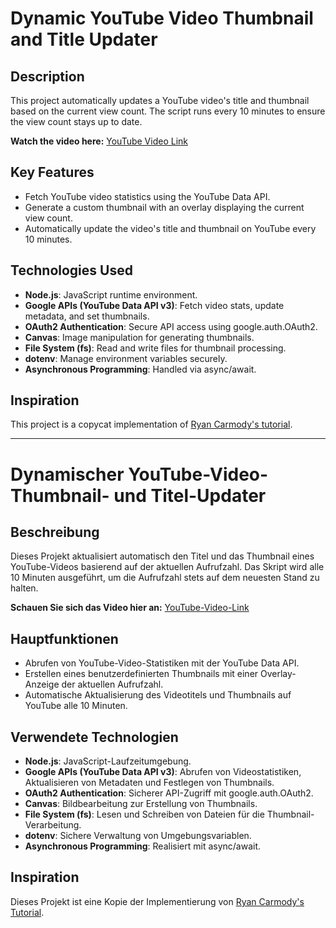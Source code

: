 # Dynamic YouTube Video Thumbnail and Title Updater

## Description
This project automatically updates a YouTube video's title and thumbnail based on the current view count. The script runs every 10 minutes to ensure the view count stays up to date.

**Watch the video here:** [YouTube Video Link](https://youtu.be/dwSiNA1J72Y?feature=shared)

## Key Features
- Fetch YouTube video statistics using the YouTube Data API.
- Generate a custom thumbnail with an overlay displaying the current view count.
- Automatically update the video's title and thumbnail on YouTube every 10 minutes.

## Technologies Used
- **Node.js**: JavaScript runtime environment.
- **Google APIs (YouTube Data API v3)**: Fetch video stats, update metadata, and set thumbnails.
- **OAuth2 Authentication**: Secure API access using google.auth.OAuth2.
- **Canvas**: Image manipulation for generating thumbnails.
- **File System (fs)**: Read and write files for thumbnail processing.
- **dotenv**: Manage environment variables securely.
- **Asynchronous Programming**: Handled via async/await.

## Inspiration
This project is a copycat implementation of [Ryan Carmody's tutorial](https://www.ryancarmody.dev/blog/replicate-tom-scotts-this-video-has-x-views-videos-with-nodejs).

---

# Dynamischer YouTube-Video-Thumbnail- und Titel-Updater

## Beschreibung
Dieses Projekt aktualisiert automatisch den Titel und das Thumbnail eines YouTube-Videos basierend auf der aktuellen Aufrufzahl. Das Skript wird alle 10 Minuten ausgeführt, um die Aufrufzahl stets auf dem neuesten Stand zu halten.

**Schauen Sie sich das Video hier an:** [YouTube-Video-Link](https://youtu.be/dwSiNA1J72Y?feature=shared)

## Hauptfunktionen
- Abrufen von YouTube-Video-Statistiken mit der YouTube Data API.
- Erstellen eines benutzerdefinierten Thumbnails mit einer Overlay-Anzeige der aktuellen Aufrufzahl.
- Automatische Aktualisierung des Videotitels und Thumbnails auf YouTube alle 10 Minuten.

## Verwendete Technologien
- **Node.js**: JavaScript-Laufzeitumgebung.
- **Google APIs (YouTube Data API v3)**: Abrufen von Videostatistiken, Aktualisieren von Metadaten und Festlegen von Thumbnails.
- **OAuth2 Authentication**: Sicherer API-Zugriff mit google.auth.OAuth2.
- **Canvas**: Bildbearbeitung zur Erstellung von Thumbnails.
- **File System (fs)**: Lesen und Schreiben von Dateien für die Thumbnail-Verarbeitung.
- **dotenv**: Sichere Verwaltung von Umgebungsvariablen.
- **Asynchronous Programming**: Realisiert mit async/await.

## Inspiration
Dieses Projekt ist eine Kopie der Implementierung von [Ryan Carmody's Tutorial](https://www.ryancarmody.dev/blog/replicate-tom-scotts-this-video-has-x-views-videos-with-nodejs).
